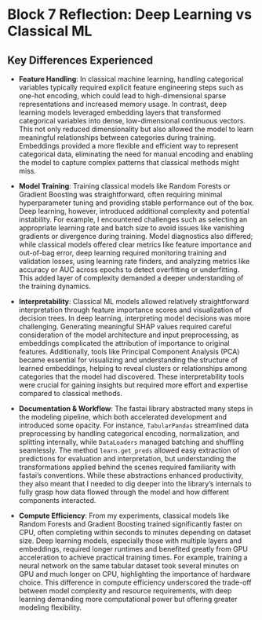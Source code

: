 # Block 7 Reflection: Deep Learning vs Classical ML

## Key Differences Experienced

- **Feature Handling**: In classical machine learning, handling categorical variables typically required explicit feature engineering steps such as one-hot encoding, which could lead to high-dimensional sparse representations and increased memory usage. In contrast, deep learning models leveraged embedding layers that transformed categorical variables into dense, low-dimensional continuous vectors. This not only reduced dimensionality but also allowed the model to learn meaningful relationships between categories during training. Embeddings provided a more flexible and efficient way to represent categorical data, eliminating the need for manual encoding and enabling the model to capture complex patterns that classical methods might miss.

- **Model Training**: Training classical models like Random Forests or Gradient Boosting was straightforward, often requiring minimal hyperparameter tuning and providing stable performance out of the box. Deep learning, however, introduced additional complexity and potential instability. For example, I encountered challenges such as selecting an appropriate learning rate and batch size to avoid issues like vanishing gradients or divergence during training. Model diagnostics also differed; while classical models offered clear metrics like feature importance and out-of-bag error, deep learning required monitoring training and validation losses, using learning rate finders, and analyzing metrics like accuracy or AUC across epochs to detect overfitting or underfitting. This added layer of complexity demanded a deeper understanding of the training dynamics.

- **Interpretability**: Classical ML models allowed relatively straightforward interpretation through feature importance scores and visualization of decision trees. In deep learning, interpreting model decisions was more challenging. Generating meaningful SHAP values required careful consideration of the model architecture and input preprocessing, as embeddings complicated the attribution of importance to original features. Additionally, tools like Principal Component Analysis (PCA) became essential for visualizing and understanding the structure of learned embeddings, helping to reveal clusters or relationships among categories that the model had discovered. These interpretability tools were crucial for gaining insights but required more effort and expertise compared to classical methods.

- **Documentation & Workflow**: The fastai library abstracted many steps in the modeling pipeline, which both accelerated development and introduced some opacity. For instance, `TabularPandas` streamlined data preprocessing by handling categorical encoding, normalization, and splitting internally, while `DataLoaders` managed batching and shuffling seamlessly. The method `learn.get_preds` allowed easy extraction of predictions for evaluation and interpretation, but understanding the transformations applied behind the scenes required familiarity with fastai’s conventions. While these abstractions enhanced productivity, they also meant that I needed to dig deeper into the library’s internals to fully grasp how data flowed through the model and how different components interacted.

- **Compute Efficiency**: From my experiments, classical models like Random Forests and Gradient Boosting trained significantly faster on CPU, often completing within seconds to minutes depending on dataset size. Deep learning models, especially those with multiple layers and embeddings, required longer runtimes and benefited greatly from GPU acceleration to achieve practical training times. For example, training a neural network on the same tabular dataset took several minutes on GPU and much longer on CPU, highlighting the importance of hardware choice. This difference in compute efficiency underscored the trade-off between model complexity and resource requirements, with deep learning demanding more computational power but offering greater modeling flexibility.